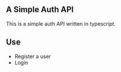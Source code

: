 ## A Simple Auth API
This is a simple auth API written in typescript.

## Use
- Register a user
- Login